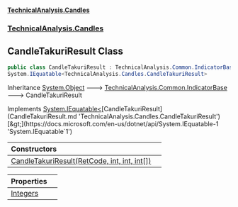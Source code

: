 #### [TechnicalAnalysis.Candles](TechnicalAnalysis.Candles.md 'TechnicalAnalysis.Candles')
### [TechnicalAnalysis.Candles](TechnicalAnalysis.Candles.md#TechnicalAnalysis.Candles 'TechnicalAnalysis.Candles')

## CandleTakuriResult Class

```csharp
public class CandleTakuriResult : TechnicalAnalysis.Common.IndicatorBase,
System.IEquatable<TechnicalAnalysis.Candles.CandleTakuriResult>
```

Inheritance [System.Object](https://docs.microsoft.com/en-us/dotnet/api/System.Object 'System.Object') &#129106; [TechnicalAnalysis.Common.IndicatorBase](https://docs.microsoft.com/en-us/dotnet/api/TechnicalAnalysis.Common.IndicatorBase 'TechnicalAnalysis.Common.IndicatorBase') &#129106; CandleTakuriResult

Implements [System.IEquatable&lt;](https://docs.microsoft.com/en-us/dotnet/api/System.IEquatable-1 'System.IEquatable`1')[CandleTakuriResult](CandleTakuriResult.md 'TechnicalAnalysis.Candles.CandleTakuriResult')[&gt;](https://docs.microsoft.com/en-us/dotnet/api/System.IEquatable-1 'System.IEquatable`1')

| Constructors | |
| :--- | :--- |
| [CandleTakuriResult(RetCode, int, int, int[])](CandleTakuriResult.CandleTakuriResult(RetCode,int,int,int[]).md 'TechnicalAnalysis.Candles.CandleTakuriResult.CandleTakuriResult(TechnicalAnalysis.Common.RetCode, int, int, int[])') | |

| Properties | |
| :--- | :--- |
| [Integers](CandleTakuriResult.Integers.md 'TechnicalAnalysis.Candles.CandleTakuriResult.Integers') | |
